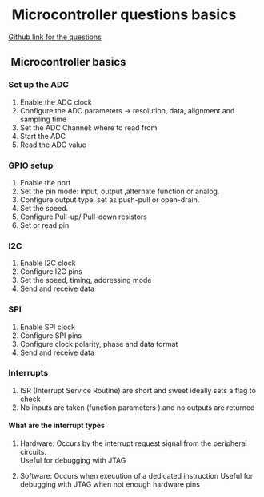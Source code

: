 #  Microcontroller questions basics

[Github link for the questions](https://github.com/theEmbeddedGeorge/theEmbeddedNewTestament.github.io/tree/master/Interview)

##  Microcontroller basics

### Set up the ADC

1. Enable the ADC clock
2. Configure the ADC parameters -> resolution, data, alignment and sampling time
3. Set the ADC Channel: where to read from
4. Start the ADC
5. Read the ADC value

### GPIO setup

1. Enable the port
2. Set the pin mode: input, output ,alternate function or analog.
3. Configure output type: set as push-pull or open-drain.
4. Set the speed.
5. Configure Pull-up/ Pull-down resistors
6. Set or read pin

### I2C

1. Enable I2C clock
2. Configure I2C pins
3. Set the speed, timing, addressing mode
4. Send and receive data

### SPI

1. Enable SPI clock
2. Configure SPI pins
3. Configure clock polarity, phase and data format
4. Send and receive data

### Interrupts

1. ISR (Interrupt Service Routine) are short and sweet ideally sets a flag to check
2. No inputs are taken (function parameters ) and no outputs are returned

#### What are the interrupt types

1. Hardware: Occurs by the interrupt request signal from the peripheral circuits.  
Useful for debugging with JTAG

2. Software: Occurs when execution of a dedicated instruction
Useful for debugging with JTAG when not enough hardware pins
